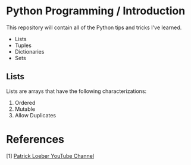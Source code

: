 # Python Programming / Introduction
This repository will contain all of the Python tips and tricks I've learned. 

- Lists
- Tuples
- Dictionaries
- Sets

## Lists
Lists are arrays that have the following characterizations:
1. Ordered
2. Mutable
3. Allow Duplicates



# References
[1] [Patrick Loeber YouTube Channel](https://www.youtube.com/@patloeber)
